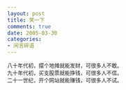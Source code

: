 ```yaml
---
layout: post
title: 笑一下
comments: true
date: 2005-03-30
categories:
- 闲言碎语
---
```


<p><span style="FONT-SIZE: 12px">八十年代初，摆个地摊就能发财，可很多人不敢。<br />九十年代初，买支股票就能挣钱，可很多人不信。<br />二十一世纪，开个网站就能赚钱，可很多人不试。</span></p>				
